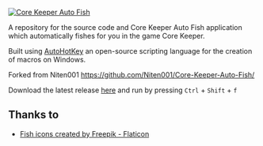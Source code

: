 [![Core Keeper Auto Fish](https://github.com/Niten001/Core-Keeper-Auto-Fish/blob/main/img/banner.png)](https://github.com/Niten001/Core-Keeper-Auto-Fish/)

A repository for the source code and Core Keeper Auto Fish application which automatically fishes for you in the game Core Keeper.

Built using [AutoHotKey](https://www.autohotkey.com/) an open-source scripting language for the creation of macros on Windows.

Forked from Niten001 https://github.com/Niten001/Core-Keeper-Auto-Fish/

Download the latest release [here](https://github.com/qwertzuiopii/Core-Keeper-Auto-Fish/releases/download/0.0.5/CoreKeeperAutoFish_0-0-5.exe) and run by pressing `Ctrl` + `Shift` + `f`

## Thanks to
* [Fish icons created by Freepik - Flaticon](https://www.flaticon.com/free-icons/fish)
